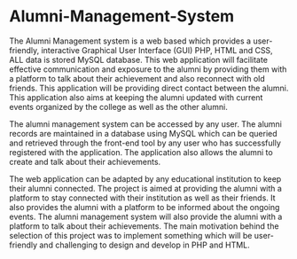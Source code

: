 # Alumni-Management-System

The Alumni Management system is a web based which provides a user- friendly, interactive Graphical User Interface (GUI) PHP, HTML and CSS, ALL data is stored MySQL database. This web application will facilitate effective communication and exposure to the alumni by providing them with a platform to talk about their achievement and also reconnect with old friends. This application will be providing direct contact between the alumni. This application also aims at keeping the alumni updated with current events organized by the college as well as the other alumni.

The alumni management system can be accessed by any user. The alumni records are maintained in a database using MySQL which can be queried and retrieved through the front-end tool by any user who has successfully registered with the application. The application also allows the alumni to create and talk about their achievements.

The web application can be adapted by any educational institution to keep their alumni connected. The project is aimed at providing the alumni with a platform to stay connected with their institution as well as their friends. It also provides the alumni with a platform to be informed about the ongoing events. The alumni management system will also provide the alumni with a platform to talk about their achievements. The main motivation behind the selection of this project was to implement something which will be user-friendly and challenging to design and develop in PHP and HTML.
